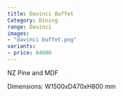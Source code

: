 ```yaml
---
title: Davinci Buffet
Category: Dining
range: Davinci
images:
- "davinci buffet.png"
variants:
- price: 84900
---
```

NZ Pine and MDF 

Dimensions:
W1500xD470xH800 mm